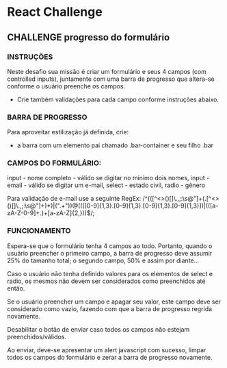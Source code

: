 # React Challenge

## CHALLENGE progresso do formulário

### INSTRUÇÕES
Neste desafio sua missão é criar um formulário e seus 4 campos (com controlled inputs),
juntamente com uma barra de progresso que altera-se conforme o usuário preenche os campos.
- Crie também validações para cada campo conforme instruções abaixo.

### BARRA DE PROGRESSO
Para aproveitar estilização já definida, crie:
- a barra com um elemento pai chamado .bar-container e seu filho .bar

### CAMPOS DO FORMULÁRIO:
input - nome completo - válido se digitar no mínimo dois nomes,
input - email - válido se digitar um e-mail,
select - estado civil,
radio - gênero

Para validação de e-mail use a seguinte RegEx: /^(([^<>()[\]\\.,;:\s@"]+(\.[^<>()[\]\\.,;:\s@"]+)*)|(".+"))@((\[[0-9]{1,3}\.[0-9]{1,3}\.[0-9]{1,3}\.[0-9]{1,3}\])|(([a-zA-Z\-0-9]+\.)+[a-zA-Z]{2,}))$/;

### FUNCIONAMENTO
Espera-se que o formulário tenha 4 campos ao todo. Portanto, quando o usuário preencher
o primeiro campo, a barra de progresso deve assumir 25% do tamanho total;
o segundo campo, 50% e assim por diante...

Caso o usuário não tenha definido valores para os elementos de select e radio,
os mesmos não devem ser considerados como preenchidos até então.

Se o usuário preencher um campo e apagar seu valor, este campo deve ser considerado como vazio,
fazendo com que a barra de progresso regrida novamente.

Desabilitar o botão de enviar caso todos os campos não estejam preenchidos/válidos.

Ao enviar, deve-se apresentar um alert javascript com sucesso, limpar todos os campos
do formulário e zerar a barra de progresso novamente.